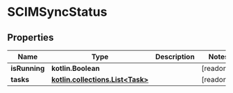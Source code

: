 
# SCIMSyncStatus

## Properties
Name | Type | Description | Notes
------------ | ------------- | ------------- | -------------
**isRunning** | **kotlin.Boolean** |  |  [readonly]
**tasks** | [**kotlin.collections.List&lt;Task&gt;**](Task.md) |  |  [readonly]



